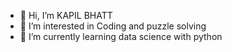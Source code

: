 - 👋 Hi, I’m KAPIL BHATT
- 👀 I’m interested in Coding and puzzle solving
- 🌱 I’m currently learning data science with python 

<!---
kapilbhatt11/kapilbhatt11 is a ✨ special ✨ repository because its `README.md` (this file) appears on your GitHub profile.
You can click the Preview link to take a look at your changes.
--->
